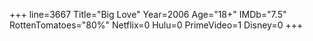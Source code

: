+++
line=3667
Title="Big Love"
Year=2006
Age="18+"
IMDb="7.5"
RottenTomatoes="80%"
Netflix=0
Hulu=0
PrimeVideo=1
Disney=0
+++

